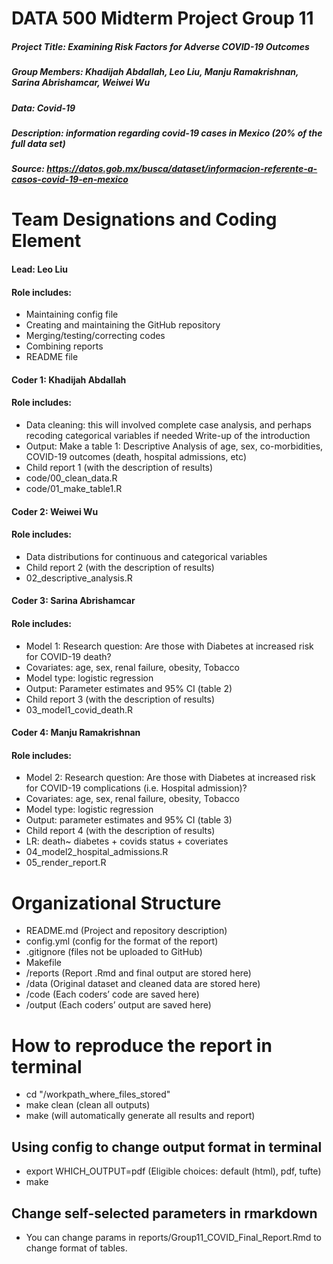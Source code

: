 # DATA 500 Midterm Project Group 11
##### Project Title: Examining Risk Factors for Adverse COVID-19 Outcomes

##### Group Members: Khadijah Abdallah, Leo Liu, Manju Ramakrishnan, Sarina Abrishamcar, Weiwei Wu

##### Data: Covid-19

##### Description: information regarding covid-19 cases in Mexico (20% of the full data set)

##### Source: https://datos.gob.mx/busca/dataset/informacion-referente-a-casos-covid-19-en-mexico 

# Team Designations and Coding Element

#### Lead:  Leo Liu
#### Role includes:
- Maintaining config file
- Creating and maintaining the GitHub repository
- Merging/testing/correcting codes  
- Combining reports
- README file

#### Coder 1: Khadijah Abdallah
#### Role includes:
- Data cleaning: this will involved complete case analysis, and perhaps recoding categorical variables if needed Write-up of the introduction 
- Output: Make a table 1: Descriptive Analysis of age, sex, co-morbidities, COVID-19 outcomes (death, hospital admissions, etc)
- Child report 1 (with the description of results)
- code/00_clean_data.R
- code/01_make_table1.R

#### Coder 2: Weiwei Wu 
#### Role includes:
- Data distributions for continuous and categorical variables 
- Child report 2  (with the description of results)
- 02_descriptive_analysis.R

#### Coder 3: Sarina Abrishamcar 
#### Role includes:
- Model 1: Research question: Are those with Diabetes at increased risk for COVID-19 death?
- Covariates: age, sex, renal failure, obesity, Tobacco 
- Model type: logistic regression
- Output: Parameter estimates and 95% CI  (table 2) 
- Child report 3 (with the description of results)
- 03_model1_covid_death.R

#### Coder 4: Manju Ramakrishnan 
#### Role includes:
- Model 2: Research question: Are those with Diabetes at increased risk for COVID-19 complications (i.e. Hospital admission)?
- Covariates: age, sex, renal failure, obesity, Tobacco 
- Model type: logistic regression 
- Output: parameter estimates and 95% CI (table 3)
- Child report 4 (with the description of results)
- LR: death~ diabetes + covids status + coveriates
- 04_model2_hospital_admissions.R
- 05_render_report.R

# Organizational Structure
- README.md (Project and repository description)
- config.yml (config for the format of the report)
- .gitignore (files not be uploaded to GitHub)
- Makefile
- /reports (Report .Rmd and final output are stored here)
- /data (Original dataset and cleaned data are stored here)
- /code (Each coders’ code are saved here)
- /output (Each coders’ output are saved here)

# How to reproduce the report in terminal
- cd "/workpath_where_files_stored"
- make clean (clean all outputs)
- make (will automatically generate all results and report)

## Using config to change output format in terminal
- export WHICH_OUTPUT=pdf (Eligible choices: default (html), pdf, tufte)
- make

## Change self-selected parameters in rmarkdown
- You can change params in reports/Group11_COVID_Final_Report.Rmd to change format of tables.